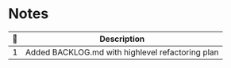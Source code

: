# Notes

|  🍅 | Description                                      |
| --: | ------------------------------------------------ |
|   1 | Added BACKLOG.md with highlevel refactoring plan |
